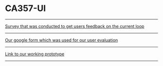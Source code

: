 # CA357-UI
---------------------------

[Survey that was conducted to get users feedback on the current loop][google forms 1]

-----------------------------------------------------------

[Our google form which was used for our user evaluation][google forms 2]

---------------------------------------

[Link to our working prototype][protoype]


--------------------------------------------------
[google forms 1]: https://docs.google.com/forms/d/e/1FAIpQLSf9gE7LnfFts2-mXHh3QCJzba_rqN8MXzfUZXyv1mEe1NhZgw/viewform?vc=0&c=0&w=1



[google forms 2]: https://docs.google.com/forms/d/e/1FAIpQLSckn8I79L-pRu9kgeslY2KE9szh4j2FdMHWvPg9qR0GjTAWsA/viewform?vc=0&c=0&w=1

[protoype]: http://student.computing.dcu.ie/~ohanlow2/WebPages/login.html?fbclid=IwAR3VmtG7FynTXNwyBo9LPQ-OSjBUU36nITvAHSouiUG4M8PFM6QBY8K5SKc

